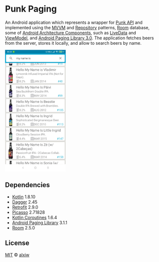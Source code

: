 # Punk Paging

An Android application which represents a wrapper for [Punk API](https://punkapi.com/) and implemented using the [MVVM](https://developer.android.com/jetpack/guide#recommended-app-arch) and [Repository](https://developer.android.com/jetpack/guide#recommended-app-arch) patterns, [Room](https://developer.android.com/topic/libraries/architecture/room) database, some of [Android Architecture Components](https://github.com/googlesamples/android-architecture-components), such as [LiveData](https://developer.android.com/topic/libraries/architecture/livedata) and [ViewModel](https://developer.android.com/topic/libraries/architecture/viewmodel), and [Android Paging Library 3.0](https://developer.android.com/topic/libraries/architecture/paging/v3-overview). The application fetches beers from the server, stores it locally, and allow to search beers by name.

<img src="img/sample.jpg" alt="drawing" width="200"/>

## Dependencies

* [Kotlin](https://github.com/JetBrains/kotlin) 1.8.10
* [Dagger](https://github.com/google/dagger) 2.45
* [Retrofit](https://github.com/square/retrofit) 2.9.0
* [Picasso](https://github.com/bumptech/glide) 2.71828
* [Kotlin Coroutines](https://github.com/Kotlin/kotlinx.coroutines) 1.6.4
* [Android Paging Library](https://developer.android.com/topic/libraries/architecture/paging/v3-overview) 3.1.1
* [Room](https://developer.android.com/topic/libraries/architecture/room) 2.5.0

## License

[MIT](LICENSE) © [alxiw](https://github.com/alxiw)
